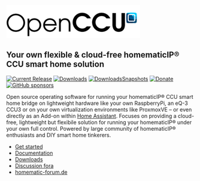 [![OpenCCU - A homematicIP® CCU smart home bridge under your control](https://github.com/OpenCCU/OpenCCU/blob/master/release/logo.png)](https://openccu.de/)

## Your own flexible & cloud-free homematicIP® CCU smart home solution
[![Current Release](https://img.shields.io/github/release/OpenCCU/OpenCCU.svg)](https://github.com/OpenCCU/OpenCCU/releases/latest)
[![Downloads](https://img.shields.io/github/downloads/OpenCCU/OpenCCU/latest/total.svg)](https://github.com/OpenCCU/OpenCCU/releases/latest)
[![DownloadsSnapshots](https://img.shields.io/github/downloads/OpenCCU/OpenCCU/snapshots/total.svg)](https://github.com/OpenCCU/OpenCCU/releases/snapshots)
[![Donate](https://img.shields.io/badge/donate-PayPal-green.svg)](https://www.paypal.com/cgi-bin/webscr?cmd=_s-xclick&hosted_button_id=RAQSDY9YNZVCL)
[![GitHub sponsors](https://img.shields.io/static/v1?label=Sponsor&message=%E2%9D%A4&logo=GitHub&link=https://github.com/sponsors/jens-maus)](https://github.com/sponsors/jens-maus)

Open source operating software for running your homematicIP® CCU smart home bridge on lightweight hardware like your own RaspberryPi, an eQ-3 CCU3 or on your own virtualization environments like ProxmoxVE – or even directly as an Add-on within [Home Assistant](https://www.home-assistant.io/). Focuses on providing a cloud-free, lightweight but flexibile solution for running your homematicIP® under your own full control. Powered by large community of homematicIP® enthusiasts and DIY smart home tinkerers.

- [Get started](https://github.com/OpenCCU/OpenCCU/wiki/Installation#schnellstart)
- [Documentation](https://github.com/OpenCCU/OpenCCU/wiki)
- [Downloads](https://github.com/OpenCCU/OpenCCU/releases)
- [Discussion fora](https://github.com/orgs/OpenCCU/discussions)
- [homematic-forum.de](https://homematic-forum.de/forum/viewforum.php?f=65)
